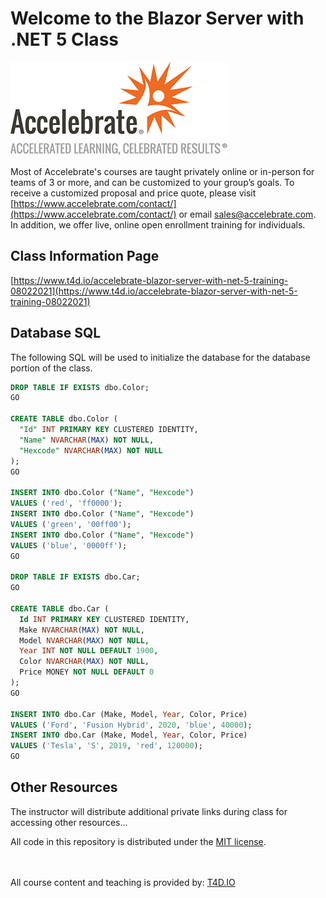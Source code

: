 # Welcome to the Blazor Server with .NET 5 Class

![Accelebrate Logo](images/accelebrate-logo.png "Accelebrate Logo")

Most of Accelebrate's courses are taught privately online or in-person for teams of 3 or more, and can be customized to your group’s goals. To receive a customized proposal and price quote, please visit [https://www.accelebrate.com/contact/](https://www.accelebrate.com/contact/) or email [sales@accelebrate.com](sales@accelebrate.com). In addition, we offer live, online open enrollment training for individuals.

## Class Information Page

[https://www.t4d.io/accelebrate-blazor-server-with-net-5-training-08022021](https://www.t4d.io/accelebrate-blazor-server-with-net-5-training-08022021)

## Database SQL

The following SQL will be used to initialize the database for the database portion of the class.

```sql
DROP TABLE IF EXISTS dbo.Color;
GO

CREATE TABLE dbo.Color (
  "Id" INT PRIMARY KEY CLUSTERED IDENTITY,
  "Name" NVARCHAR(MAX) NOT NULL,
  "Hexcode" NVARCHAR(MAX) NOT NULL
);
GO

INSERT INTO dbo.Color ("Name", "Hexcode")
VALUES ('red', 'ff0000');
INSERT INTO dbo.Color ("Name", "Hexcode")
VALUES ('green', '00ff00');
INSERT INTO dbo.Color ("Name", "Hexcode")
VALUES ('blue', '0000ff');
GO

DROP TABLE IF EXISTS dbo.Car;
GO

CREATE TABLE dbo.Car (
  Id INT PRIMARY KEY CLUSTERED IDENTITY,
  Make NVARCHAR(MAX) NOT NULL,
  Model NVARCHAR(MAX) NOT NULL,
  Year INT NOT NULL DEFAULT 1900,
  Color NVARCHAR(MAX) NOT NULL,
  Price MONEY NOT NULL DEFAULT 0
);
GO

INSERT INTO dbo.Car (Make, Model, Year, Color, Price)
VALUES ('Ford', 'Fusion Hybrid', 2020, 'blue', 40000);
INSERT INTO dbo.Car (Make, Model, Year, Color, Price)
VALUES ('Tesla', 'S', 2019, 'red', 120000);
GO
```

## Other Resources

The instructor will distribute additional private links during class for accessing other resources...

All code in this repository is distributed under the [MIT license](license.txt).

<br><br>
All course content and teaching is provided by: [T4D.IO](https://www.t4d.io)
